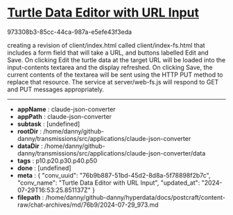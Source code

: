 # [Turtle Data Editor with URL Input](https://claude.ai/chat/76b9b887-51bd-45d2-8d8a-5f78898f2b7c)

973308b3-85cc-44ca-987a-e5efe43f3eda

creating a revision of client/index.html called client/index-fs.html that includes a form field that will take a URL, and buttons labelled Edit and Save. On clicking Edit the turtle data at the target URL will be loaded into the input-contents textarea and the display refreshed. On clicking Save, the current contents of the textarea will be sent using the HTTP PUT method to replace that resource. The service at server/web-fs.js will respond to GET and PUT messages appropriately.

---

* **appName** : claude-json-converter
* **appPath** : claude-json-converter
* **subtask** : [undefined]
* **rootDir** : /home/danny/github-danny/transmissions/src/applications/claude-json-converter
* **dataDir** : /home/danny/github-danny/transmissions/src/applications/claude-json-converter/data
* **tags** : p10.p20.p30.p40.p50
* **done** : [undefined]
* **meta** : {
  "conv_uuid": "76b9b887-51bd-45d2-8d8a-5f78898f2b7c",
  "conv_name": "Turtle Data Editor with URL Input",
  "updated_at": "2024-07-29T16:53:25.851137Z"
}
* **filepath** : /home/danny/github-danny/hyperdata/docs/postcraft/content-raw/chat-archives/md/76b9/2024-07-29_973.md